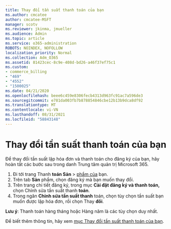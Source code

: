 ```yaml
---
title: Thay đổi tần suất thanh toán của bạn
ms.author: cmcatee
author: cmcatee-MSFT
manager: scotv
ms.reviewer: jkinma, jmueller
ms.audience: Admin
ms.topic: article
ms.service: o365-administration
ROBOTS: NOINDEX, NOFOLLOW
localization_priority: Normal
ms.collection: Adm_O365
ms.assetid: 81423cec-8c9e-408d-bd26-a46f37ef75c1
ms.custom:
- commerce_billing
- "469"
- "4552"
- "1500025"
ms.date: 04/21/2020
ms.openlocfilehash: beee6c459e8306fecb4313d963fc91ac7a596de3
ms.sourcegitcommit: e781da003fb7b878854846cbe12b13b9dca8df92
ms.translationtype: MT
ms.contentlocale: vi-VN
ms.lasthandoff: 08/31/2021
ms.locfileid: "58843148"
---
```

# <a name="change-how-often-you-pay"></a>Thay đổi tần suất thanh toán của bạn

Để thay đổi tần suất lập hóa đơn và thanh toán cho đăng ký của bạn, hãy hoàn tất các bước sau trong danh Trung tâm quản trị Microsoft 365.

1. Đi tới trang Thanh **toán Sản**  >  [phẩm của](https://go.microsoft.com/fwlink/p/?linkid=842054) bạn.
2. Trên tab **Sản** phẩm, chọn đăng ký mà bạn muốn thay đổi.
3. Trên trang chi tiết đăng ký, trong mục **Cài đặt đăng ký và thanh toán,** chọn Chỉnh sửa tần suất thanh **toán**.
4. Trong ngăn **Chỉnh sửa tần suất thanh** toán, chọn tùy chọn tần suất bạn muốn được lập hóa đơn, rồi chọn Thay **đổi**.

**Lưu ý**: Thanh toán hàng tháng hoặc Hàng năm là các tùy chọn duy nhất.

Để biết thêm thông tin, hãy xem [mục Thay đổi tần suất thanh toán của bạn](https://docs.microsoft.com/microsoft-365/commerce/billing-and-payments/change-payment-frequency).